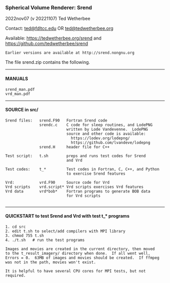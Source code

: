 ### Spherical Volume Renderer: Srend   
2022nov07 (v 20221107)   Ted Wetherbee   

Contact: ted@fdltcc.edu  OR  ted@tedwetherbee.org

Available:  https://tedwetherbee.org/srend  and  https://github.com/tedwetherbee/srend
```
Earlier versions are available at http://srend.nongnu.org  
```
The file srend.zip contains the following.
**********************************************************************
#### MANUALS
```
srend_man.pdf
vrd_man.pdf
```

**********************************************************************
#### SOURCE in src/
```
Srend files:   srend.F90   Fortran Srend code
               srendc.c    C code for sleep routines, and LodePNG
                           written by Lode Vandevenne.  LodePNG  
                           source and other code is available:
                             https://lodev.org/lodepng/
                             https://github.com/lvandeve/lodepng
               srend.H     header file for C++
               
Test script:   t.sh        preps and runs test codes for Srend
                           and Vrd
                           
Test codes:    t_*         Test codes in Fortran, C, C++, and Python
                           to exercise Srend features
                          
Vrd:           vrd.F90     Source code for Vrd
Vrd scripts    vrd.script* Vrd scripts exercises Vrd features
Vrd data       vrd*bob*    Fortran programs to generate BOB data
                           for Vrd scripts
                           
```                 
**********************************************************************
#### QUICKSTART to test Srend and Vrd with test t_* programs
```
1. cd src
2. edit t.sh to select/add compilers with MPI library
3. chmod 755 t.sh
4. ./t.sh   # run the test programs

Images and movies are created in the current directory, then moved
to the t_result_imagery/ directory when done.  If all went well, 
Errors = 0.  63MB of images and movies should be created.  If ffmpeg
was not in the path, movies won't exist.

It is helpful to have several CPU cores for MPI tests, but not required.
```
